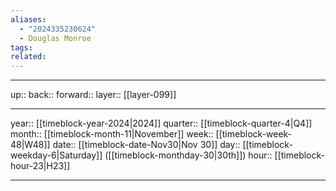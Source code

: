 ```yaml
---
aliases:
  - "2024335230624"
  - Douglas Monroe
tags: 
related:
---
```




***

up:: 
back:: 
forward:: 
layer:: [[layer-099]]

***

year:: [[timeblock-year-2024|2024]]
quarter:: [[timeblock-quarter-4|Q4]]
month:: [[timeblock-month-11|November]]
week:: [[timeblock-week-48|W48]]
date:: [[timeblock-date-Nov30|Nov 30]]
day:: [[timeblock-weekday-6|Saturday]] ([[timeblock-monthday-30|30th]])
hour:: [[timeblock-hour-23|H23]]

***
